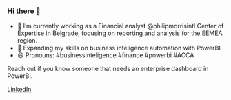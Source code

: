 ### Hi there 👋

- 🔭 I’m currently working as a Financial analyst @philipmorrisintl Center of Expertise in Belgrade, focusing on reporting and analysis for the EEMEA region.
- 🌱 Expanding my skills on business inteligence automation with PowerBI
- 😄 Pronouns: #businessinteligence #finance #powerbi #ACCA

Reach out if you know someone that needs an enterprise dashboard in PowerBI.

<p><a href="https://www.linkedin.com/in/dimovboris/">LinkedIn</a></p>

<!--
**bor-x/bor-x** is a ✨ _special_ ✨ repository because its `README.md` (this file) appears on your GitHub profile.

Here are some ideas to get you started:

- 🔭 I’m currently working on ...
- 🌱 I’m currently learning ...
- 👯 I’m looking to collaborate on ...
- 🤔 I’m looking for help with ...
- 💬 Ask me about ...
- 📫 How to reach me: ...
- 😄 Pronouns: ...
- ⚡ Fun fact: ...
-->
